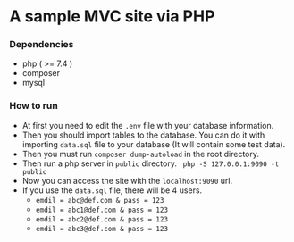 # A sample MVC site via PHP

### Dependencies 
+ php ( >= 7.4 )
+ composer
+ mysql
### How to run
+ At first you need to edit the `.env` file with your database information.
+ Then you should import tables to the database. You can do it with importing `data.sql` file to your database (It will contain some test data).
+ Then you must run `composer dump-autoload` in the root directory.
+ Then run a php server in `public` directory. ` php -S 127.0.0.1:9090 -t public`
+ Now you can access the site with the `localhost:9090` url.
+ If you use the `data.sql` file, there will be 4 users. 
  + `emdil = abc@def.com & pass = 123`
  + `emdil = abc1@def.com & pass = 123`
  + `emdil = abc2@def.com & pass = 123`
  + `emdil = abc3@def.com & pass = 123`